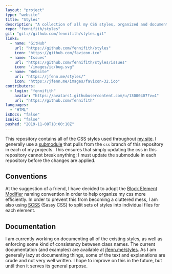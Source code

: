 ```yaml
---
layout: "project"
type: "website"
title: "Styles"
description: "A collection of all my CSS styles, organized and documented."
repo: "fennifith/styles"
git: "git://github.com/fennifith/styles.git"
links: 
  - name: "GitHub"
    url: "https://github.com/fennifith/styles"
    icon: "https://github.com/favicon.ico"
  - name: "Issues"
    url: "https://github.com/fennifith/styles/issues"
    icon: "/images/ic/bug.svg"
  - name: "Website"
    url: "https://jfenn.me/styles/"
    icon: "https://jfenn.me/images/favicon-32.ico"
contributors: 
  - login: "fennifith"
    avatar: "https://avatars1.githubusercontent.com/u/13000407?v=4"
    url: "https://github.com/fennifith"
languages: 
  - "HTML"
isDocs: "false"
isWiki: "false"
pushed: "2019-11-08T18:00:10Z"
---
```


This repository contains all of the CSS styles used throughout [my site](https://jfenn.me/). I generally use a [submodule](https://git-scm.com/book/en/v2/Git-Tools-Submodules) that pulls from the `css` branch of this repository in each of my projects. This ensures that simply updating the css in this repository cannot break anything; I must update the submodule in each repository before the changes are applied.

## Conventions

At the suggestion of a friend, I have decided to adopt the [Block Element Modifier](http://getbem.com/naming/) naming convention in order to help organize my css more efficiently. In order to prevent this from becoming a cluttered mess, I am also using [SCSS](https://sass-lang.com/) (Sassy CSS) to split sets of styles into individual files for each element.

## Documentation

I am currently working on documenting all of the existing styles, as well as enforcing some kind of consistency between class names. The current documentation (and examples) are available at [jfenn.me/styles](https://jfenn.me/styles/). As I am generally lazy at documenting things, some of the text and explanations are crude and not very well written. I hope to improve on this in the future, but until then it serves its general purpose.
